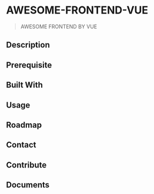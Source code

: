 # AWESOME-FRONTEND-VUE
> AWESOME FRONTEND BY VUE

## Description

## Prerequisite

## Built With

## Usage

## Roadmap

## Contact

## Contribute

## Documents
